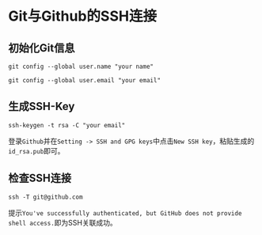 # Git与Github的SSH连接

## 初始化Git信息

`git config --global user.name "your name"`

`git config --global user.email "your email"`

## 生成SSH-Key

`ssh-keygen -t rsa -C "your email"`

登录`Github`并在`Setting -> SSH and GPG keys`中点击`New SSH key`，粘贴生成的`id_rsa.pub`即可。

## 检查SSH连接

`ssh -T git@github.com`

提示`You've successfully authenticated, but GitHub does not provide shell access.`即为SSH关联成功。

